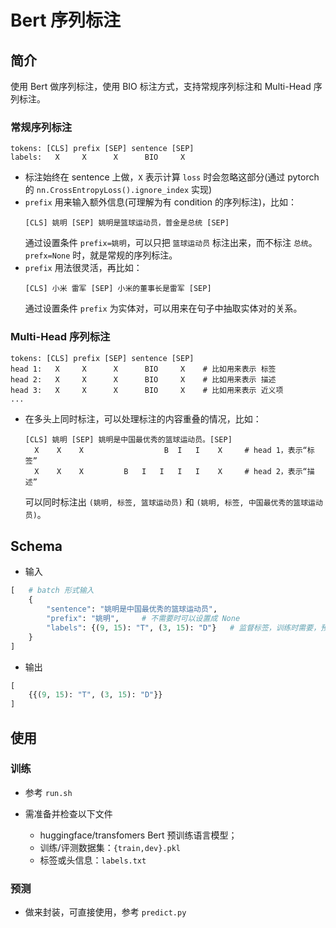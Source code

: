 # Bert 序列标注

## 简介

使用 Bert 做序列标注，使用 BIO 标注方式，支持常规序列标注和 Multi-Head 序列标注。

### 常规序列标注

```
tokens: [CLS] prefix [SEP] sentence [SEP]
labels:   X     X      X      BIO     X
```

- 标注始终在 sentence 上做，`X` 表示计算 `loss` 时会忽略这部分(通过 pytorch 的 `nn.CrossEntropyLoss().ignore_index` 实现)
- `prefix` 用来输入额外信息(可理解为有 condition 的序列标注)，比如：
    ```
    [CLS] 姚明 [SEP] 姚明是篮球运动员，普金是总统 [SEP]
    ```
    通过设置条件 `prefix=姚明`，可以只把 `篮球运动员` 标注出来，而不标注 `总统`。
    `prefx=None` 时，就是常规的序列标注。
- `prefix` 用法很灵活，再比如：
    ```
    [CLS] 小米 雷军 [SEP] 小米的董事长是雷军 [SEP]
    ```
    通过设置条件 `prefix` 为实体对，可以用来在句子中抽取实体对的关系。

### Multi-Head 序列标注

```
tokens: [CLS] prefix [SEP] sentence [SEP]
head 1:   X     X      X      BIO     X    # 比如用来表示 标签
head 2:   X     X      X      BIO     X    # 比如用来表示 描述
head 3:   X     X      X      BIO     X    # 比如用来表示 近义项
...
```

- 在多头上同时标注，可以处理标注的内容重叠的情况，比如：
    ```
    [CLS] 姚明 [SEP] 姚明是中国最优秀的篮球运动员。[SEP]
      X    X    X                  B  I   I    X     # head 1，表示“标签”  
      X    X    X         B   I   I   I   I    X     # head 2，表示“描述”  
    ```
    可以同时标注出 `(姚明, 标签, 篮球运动员)` 和 `(姚明, 标签, 中国最优秀的篮球运动员)`。

## Schema

- 输入

```python
[   # batch 形式输入
    {
        "sentence": "姚明是中国最优秀的篮球运动员",  
        "prefix": "姚明",     # 不需要时可以设置成 None
        "labels": {(9, 15): "T", (3, 15): "D"}   # 监督标签，训练时需要，预测时不需要
    }
]
```

- 输出

```python
[
    {{(9, 15): "T", (3, 15): "D"}}
]
```

## 使用

### 训练

- 参考 `run.sh`
- 需准备并检查以下文件
    
    - huggingface/transfomers Bert 预训练语言模型；
    - 训练/评测数据集：`{train,dev}.pkl`
    - 标签或头信息：`labels.txt`

### 预测

- 做来封装，可直接使用，参考 `predict.py`

